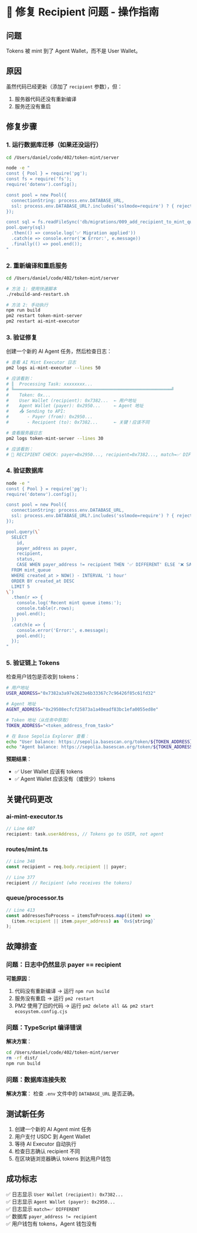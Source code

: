 # 🔧 修复 Recipient 问题 - 操作指南

## 问题
Tokens 被 mint 到了 Agent Wallet，而不是 User Wallet。

## 原因
虽然代码已经更新（添加了 `recipient` 参数），但：
1. 服务器代码还没有重新编译
2. 服务还没有重启

## 修复步骤

### 1. 运行数据库迁移（如果还没运行）

```bash
cd /Users/daniel/code/402/token-mint/server

node -e "
const { Pool } = require('pg');
const fs = require('fs');
require('dotenv').config();

const pool = new Pool({ 
  connectionString: process.env.DATABASE_URL, 
  ssl: process.env.DATABASE_URL?.includes('sslmode=require') ? { rejectUnauthorized: false } : false 
});

const sql = fs.readFileSync('db/migrations/009_add_recipient_to_mint_queue.sql', 'utf8');
pool.query(sql)
  .then(() => console.log('✅ Migration applied'))
  .catch(e => console.error('❌ Error:', e.message))
  .finally(() => pool.end());
"
```

### 2. 重新编译和重启服务

```bash
cd /Users/daniel/code/402/token-mint/server

# 方法 1: 使用快速脚本
./rebuild-and-restart.sh

# 方法 2: 手动执行
npm run build
pm2 restart token-mint-server
pm2 restart ai-mint-executor
```

### 3. 验证修复

创建一个新的 AI Agent 任务，然后检查日志：

```bash
# 查看 AI Mint Executor 日志
pm2 logs ai-mint-executor --lines 50

# 应该看到：
# ║  Processing Task: xxxxxxxx...
# ╚════════════════════════════════════════════════════════════╝
#    Token: 0x...
#    User Wallet (recipient): 0x7382...  ← 用户地址
#    Agent Wallet (payer): 0x2950...     ← Agent 地址
#    📤 Sending to API:
#       - Payer (from): 0x2950...
#       - Recipient (to): 0x7382...      ← 关键！应该不同

# 查看服务器日志
pm2 logs token-mint-server --lines 30

# 应该看到：
# 🎯 RECIPIENT CHECK: payer=0x2950..., recipient=0x7382..., match=✅ DIFFERENT
```

### 4. 验证数据库

```bash
node -e "
const { Pool } = require('pg');
require('dotenv').config();

const pool = new Pool({ 
  connectionString: process.env.DATABASE_URL, 
  ssl: process.env.DATABASE_URL?.includes('sslmode=require') ? { rejectUnauthorized: false } : false 
});

pool.query(\`
  SELECT 
    id, 
    payer_address as payer,
    recipient,
    status,
    CASE WHEN payer_address != recipient THEN '✅ DIFFERENT' ELSE '❌ SAME' END as check
  FROM mint_queue 
  WHERE created_at > NOW() - INTERVAL '1 hour'
  ORDER BY created_at DESC 
  LIMIT 5
\`)
  .then(r => {
    console.log('Recent mint queue items:');
    console.table(r.rows);
    pool.end();
  })
  .catch(e => {
    console.error('Error:', e.message);
    pool.end();
  });
"
```

### 5. 验证链上 Tokens

检查用户钱包是否收到 tokens：

```bash
# 用户地址
USER_ADDRESS="0x7382a3a97e2623e6b33367c7c96426f85c61fd32"

# Agent 地址
AGENT_ADDRESS="0x29508ecfcf25873a1a40eadf83bc1efa0055ed8e"

# Token 地址（从任务中获取）
TOKEN_ADDRESS="<token_address_from_task>"

# 在 Base Sepolia Explorer 查看：
echo "User balance: https://sepolia.basescan.org/token/${TOKEN_ADDRESS}?a=${USER_ADDRESS}"
echo "Agent balance: https://sepolia.basescan.org/token/${TOKEN_ADDRESS}?a=${AGENT_ADDRESS}"
```

**预期结果**：
- ✅ User Wallet 应该有 tokens
- ✅ Agent Wallet 应该没有（或很少）tokens

## 关键代码更改

### ai-mint-executor.ts
```typescript
// Line 607
recipient: task.userAddress, // Tokens go to USER, not agent
```

### routes/mint.ts
```typescript
// Line 348
const recipient = req.body.recipient || payer;

// Line 377
recipient // Recipient (who receives the tokens)
```

### queue/processor.ts
```typescript
// Line 413
const addressesToProcess = itemsToProcess.map((item) => 
  (item.recipient || item.payer_address) as `0x${string}`
);
```

## 故障排查

### 问题：日志中仍然显示 payer == recipient

**可能原因**：
1. 代码没有重新编译 → 运行 `npm run build`
2. 服务没有重启 → 运行 `pm2 restart`
3. PM2 使用了旧的代码 → 运行 `pm2 delete all && pm2 start ecosystem.config.cjs`

### 问题：TypeScript 编译错误

**解决方案**：
```bash
cd /Users/daniel/code/402/token-mint/server
rm -rf dist/
npm run build
```

### 问题：数据库连接失败

**解决方案**：
检查 `.env` 文件中的 `DATABASE_URL` 是否正确。

## 测试新任务

1. 创建一个新的 AI Agent mint 任务
2. 用户支付 USDC 到 Agent Wallet
3. 等待 AI Executor 自动执行
4. 检查日志确认 recipient 不同
5. 在区块链浏览器确认 tokens 到达用户钱包

## 成功标志

✅ 日志显示 `User Wallet (recipient): 0x7382...`  
✅ 日志显示 `Agent Wallet (payer): 0x2950...`  
✅ 日志显示 `match=✅ DIFFERENT`  
✅ 数据库 `payer_address != recipient`  
✅ 用户钱包有 tokens，Agent 钱包没有

